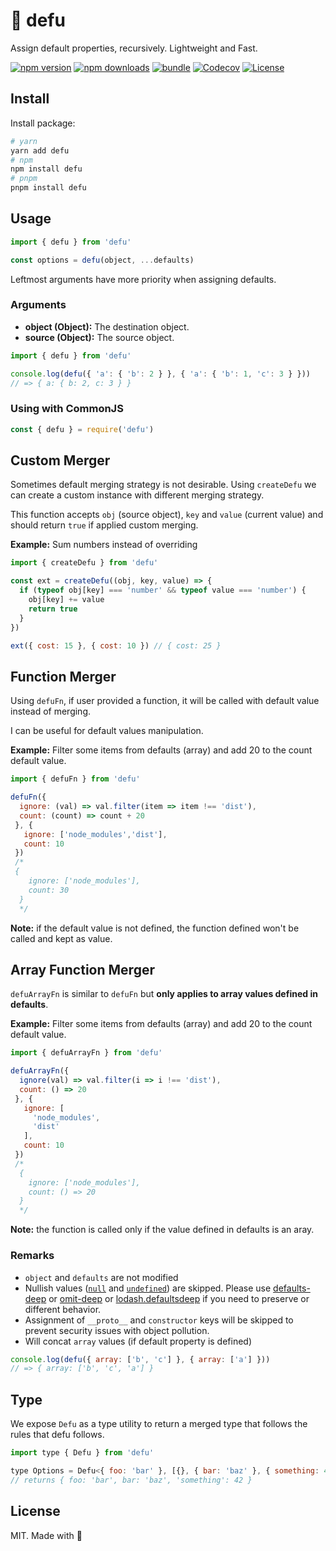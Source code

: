 # 🌊 defu

Assign default properties, recursively. Lightweight and Fast.

[![npm version][npm-version-src]][npm-version-href]
[![npm downloads][npm-downloads-src]][npm-downloads-href]
[![bundle][bundle-src]][bundle-href]
[![Codecov][codecov-src]][codecov-href]
[![License][license-src]][license-href]

## Install

Install package:

```bash
# yarn
yarn add defu
# npm
npm install defu
# pnpm
pnpm install defu
```

## Usage

```js
import { defu } from 'defu'

const options = defu(object, ...defaults)
```

Leftmost arguments have more priority when assigning defaults.

### Arguments

- **object (Object):** The destination object.
- **source (Object):** The source object.

```js
import { defu } from 'defu'

console.log(defu({ 'a': { 'b': 2 } }, { 'a': { 'b': 1, 'c': 3 } }))
// => { a: { b: 2, c: 3 } }
```

### Using with CommonJS

```js
const { defu } = require('defu')
```

## Custom Merger

Sometimes default merging strategy is not desirable. Using `createDefu` we can create a custom instance with different merging strategy.

This function accepts `obj` (source object), `key` and `value` (current value) and should return `true` if applied custom merging.

**Example:** Sum numbers instead of overriding

```js
import { createDefu } from 'defu'

const ext = createDefu((obj, key, value) => {
  if (typeof obj[key] === 'number' && typeof value === 'number') {
    obj[key] += value
    return true
  }
})

ext({ cost: 15 }, { cost: 10 }) // { cost: 25 }
```

## Function Merger

Using `defuFn`, if user provided a function, it will be called with default value instead of merging.

I can be useful for default values manipulation.

**Example:** Filter some items from defaults (array) and add 20 to the count default value.

```js
import { defuFn } from 'defu'

defuFn({
  ignore: (val) => val.filter(item => item !== 'dist'),
  count: (count) => count + 20
 }, {
   ignore: ['node_modules','dist'],
   count: 10
 })
 /*
 {
    ignore: ['node_modules'],
    count: 30
  }
  */
```

**Note:** if the default value is not defined, the function defined won't be called and kept as value.

## Array Function Merger

`defuArrayFn` is similar to `defuFn` but **only applies to array values defined in defaults**.

**Example:** Filter some items from defaults (array) and add 20 to the count default value.

```js
import { defuArrayFn } from 'defu'

defuArrayFn({
  ignore(val) => val.filter(i => i !== 'dist'),
  count: () => 20
 }, {
   ignore: [
     'node_modules',
     'dist'
   ],
   count: 10
 })
 /*
  {
    ignore: ['node_modules'],
    count: () => 20
  }
  */
```

**Note:** the function is called only if the value defined in defaults is an aray.

### Remarks

- `object` and `defaults` are not modified
- Nullish values ([`null`](https://developer.mozilla.org/en-US/docs/Web/JavaScript/Reference/Global_Objects/null) and [`undefined`](https://developer.mozilla.org/en-US/docs/Web/JavaScript/Reference/Global_Objects/undefined)) are skipped. Please use [defaults-deep](https://www.npmjs.com/package/defaults-deep) or [omit-deep](http://npmjs.com/package/omit-deep) or [lodash.defaultsdeep](https://www.npmjs.com/package/lodash.defaultsdeep) if you need to preserve or different behavior.
- Assignment of `__proto__` and `constructor` keys will be skipped to prevent security issues with object pollution.
- Will concat `array` values (if default property is defined)
```js
console.log(defu({ array: ['b', 'c'] }, { array: ['a'] }))
// => { array: ['b', 'c', 'a'] }
```

## Type

We expose `Defu` as a type utility to return a merged type that follows the rules that defu follows.

```js
import type { Defu } from 'defu'

type Options = Defu<{ foo: 'bar' }, [{}, { bar: 'baz' }, { something: 42 }]>
// returns { foo: 'bar', bar: 'baz', 'something': 42 }
```

## License

MIT. Made with 💖

<!-- Refs -->
[npm-version-src]: https://img.shields.io/npm/v/defu?style=flat&colorA=18181B&colorB=F0DB4F
[npm-version-href]: https://npmjs.com/package/defu
[npm-downloads-src]: https://img.shields.io/npm/dm/defu?style=flat&colorA=18181B&colorB=F0DB4F
[npm-downloads-href]: https://npmjs.com/package/defu
[codecov-src]: https://img.shields.io/codecov/c/gh/unjs/defu/main?style=flat&colorA=18181B&colorB=F0DB4F
[codecov-href]: https://codecov.io/gh/unjs/defu
[bundle-src]: https://img.shields.io/bundlephobia/minzip/defu?style=flat&colorA=18181B&colorB=F0DB4F
[bundle-href]: https://bundlephobia.com/result?p=defu
[license-src]: https://img.shields.io/github/license/unjs/defu.svg?style=flat&colorA=18181B&colorB=F0DB4F
[license-href]: https://github.com/unjs/defu/blob/main/LICENSE
